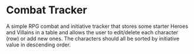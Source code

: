 # Combat Tracker

A simple RPG combat and initiative tracker that stores some starter Heroes and Villains in a table and allows the user to edit/delete each character (row) or add new ones.
The characters should all be sorted by initiative value in descending order.

<!-- TODO list and describe each feature of the app -->